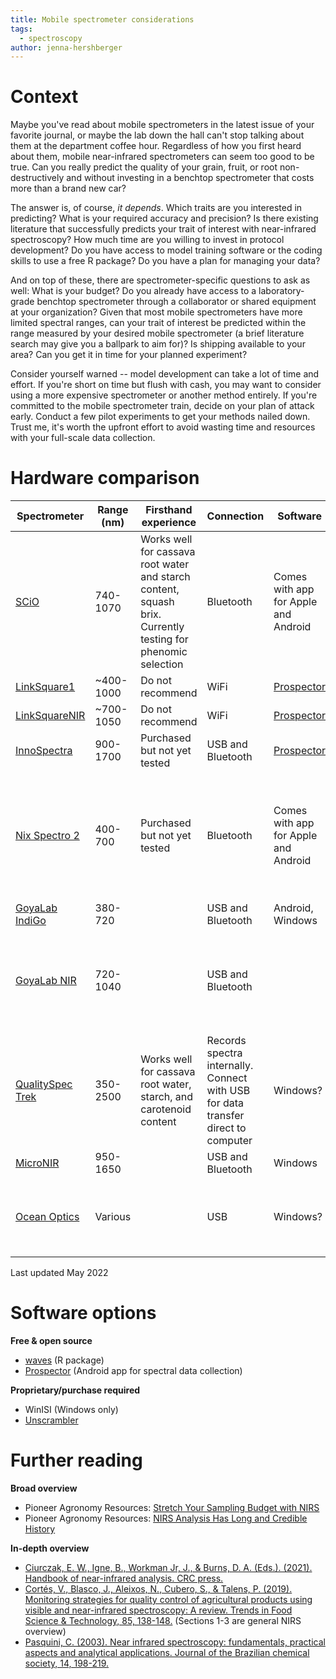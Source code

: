 ```yaml
---
title: Mobile spectrometer considerations
tags:
  - spectroscopy
author: jenna-hershberger 
---
```


# <i class="fas fa-seedling"></i> Context
Maybe you've read about mobile spectrometers in the latest issue of your favorite journal, or maybe the lab down the hall can't stop talking about them at the department coffee hour. Regardless of how you first heard about them, mobile near-infrared spectrometers can seem too good to be true. Can you really predict the quality of your grain, fruit, or root non-destructively and without investing in a benchtop spectrometer that costs more than a brand new car?

The answer is, of course, *it depends*. Which traits are you interested in predicting? What is your required accuracy and precision? Is there existing literature that successfully predicts your trait of interest with near-infrared spectroscopy? How much time are you willing to invest in protocol development? Do you have access to model training software or the coding skills to use a free R package? Do you have a plan for managing your data?

And on top of these, there are spectrometer-specific questions to ask as well: What is your budget? Do you already have access to a laboratory-grade benchtop spectrometer through a collaborator or shared equipment at your organization? Given that most mobile spectrometers have more limited spectral ranges, can your trait of interest be predicted within the range measured by your desired mobile spectrometer (a brief literature search may give you a ballpark to aim for)? Is shipping available to your area? Can you get it in time for your planned experiment?

Consider yourself warned -- model development can take a lot of time and effort. If you're short on time but flush with cash, you may want to consider using a more expensive spectrometer or another method entirely. If you're committed to the mobile spectrometer train, decide on your plan of attack early. Conduct a few pilot experiments to get your methods nailed down. Trust me, it's worth the upfront effort to avoid wasting time and resources with your full-scale data collection.

# <i class="fas fa-camera"></i> Hardware comparison

| Spectrometer                                                                                                                                        | Range (nm) | Firsthand experience                                                                                        | Connection                                                                        | Software                                                                                            |  Approximate price                                                | Other considerations                                                                                                                  |
| --------------------------------------------------------------------------------------------------------------------------------------------------- | ---------- | ----------------------------------------------------------------------------------------------------------- | --------------------------------------------------------------------------------- | --------------------------------------------------------------------------------------------------- | -------------------------------------------------------------------------------- | ------------------------------------------------------------------------------------------------------------------------------------- |
| [SCiO](https://shop.consumerphysics.com/)                                                                                                           | 740-1070   | Works well for cassava root water and starch content, squash brix. Currently testing for phenomic selection | Bluetooth                                                                         | Comes with app for Apple and Android                                                                |  $   2,000.00                                                                    | Requires license for access to raw spectra. Comes with one year license, but $3k/yr after that                                        |
| [LinkSquare1](applewebdata://1CC14E71-4508-4695-8155-74F1585839D8/linksquare.io)                                                                    | ~400-1000  | Do not recommend                                                                                            | WiFi                                                                              | [Prospector](https://play.google.com/store/apps/details?id=org.phenoapps.prospector&hl=en_US&gl=US) |  $      550.00                                                                   |                                                                                                                                       |
| [LinkSquareNIR](applewebdata://1CC14E71-4508-4695-8155-74F1585839D8/linksquare.io)                                                                  | ~700-1050  | Do not recommend                                                                                            | WiFi                                                                              | [Prospector](https://play.google.com/store/apps/details?id=org.phenoapps.prospector&hl=en_US&gl=US) |  $      650.00                                                                   |                                                                                                                                       |
| [InnoSpectra](http://www.inno-spectra.com/en/product)                                                                                               | 900-1700   | Purchased but not yet tested                                                                                | USB and Bluetooth                                                                 | [Prospector](https://play.google.com/store/apps/details?id=org.phenoapps.prospector&hl=en_US&gl=US)                                                                                         |  $   2,000.00                                                                    | [Also marketed as TellSpec](https://tellspec.com/)                                                                                    |
| [Nix Spectro 2](https://www.nixsensor.com/nix-spectro-2/)                                                                                           | 400-700    | Purchased but not yet tested                                                                                | Bluetooth                                                                         | Comes with app for Apple and Android                                                                |  $   1,300.00                                                                    | Not sure if you can export raw data, but could reach out to company to find out. We may explore adding it to Prospector in the future |
| [GoyaLab IndiGo](https://www.goyalab.com/product-category/uv-vis-spectrometer-spectrophotometer/)                                                   | 380-720    |                                                                                                             | USB and Bluetooth                                                                 | Android, Windows                                                                                    | May add to [Prospector](https://play.google.com/store/apps/details?id=org.phenoapps.prospector&hl=en_US&gl=US)                                                            |
| [GoyaLab NIR](https://www.goyalab.com/product-category/near-infrared-spectrometer/)                                                                 | 720-1040   |                                                                                                             | USB and Bluetooth                                                                 |                                                                                                     | May add to [Prospector](https://play.google.com/store/apps/details?id=org.phenoapps.prospector&hl=en_US&gl=US). Company is working on one with a larger range: 950-1650nm |
| [QualitySpec Trek](https://www.malvernpanalytical.com/en/products/product-range/asd-range/qualityspec-range/qualityspec-trek-portable-spectrometer) | 350-2500   | Works well for cassava root water, starch, and carotenoid content                                           | Records spectra internally. Connect with USB for data transfer direct to computer | Windows?                                                                                            |  $ 50,000.00                                                                     | Can't input sample names so matching can be a pain                                                                                    |
| [MicroNIR](https://www.viavisolutions.com/en-us/osp/products/micronir-onsite-w#technical)                                                           | 950-1650   |                                                                                                             | USB and Bluetooth                                                                 | Windows                                                                                             |  $ 20,000.00                                                                     |                                                                                                                                       |
| [Ocean Optics](https://www.oceaninsight.com/products/spectrometers/)                                                                                | Various    |                                                                                                             | USB                                                                               | Windows?                                                                                            |  $   2,000.00                                                                    | Requires fiber optic cable. Not marketed to consumers so may be less user friendly?                                                   |

Last updated May 2022

# <i class="fas fa-laptop-code"></i> Software options
**Free & open source**
- [waves](https://CRAN.R-project.org/package=waves) (R package)
- [Prospector](https://play.google.com/store/apps/details?id=org.phenoapps.prospector&hl=en_US&gl=US) (Android app for spectral data collection)

**Proprietary/purchase required**
- WinISI (Windows only)
- [Unscrambler](https://www.aspentech.com/en/products/msc/aspen-unscrambler)

# <i class="fas fa-book-open"></i> Further reading

**Broad overview**
- Pioneer Agronomy Resources: [Stretch Your Sampling Budget with NIRS](https://www.pioneer.com/us/agronomy/stretchbudgetNIRS.html)
- Pioneer Agronomy Resources: [NIRS Analysis Has Long and Credible History](https://www.pioneer.com/us/agronomy/nirs.html)

**In-depth overview**
- [Ciurczak, E. W., Igne, B., Workman Jr, J., & Burns, D. A. (Eds.). (2021). Handbook of near-infrared analysis. CRC press.](https://www.routledge.com/Handbook-of-Near-Infrared-Analysis/Ciurczak-Igne-Workman-Jr-Burns/p/book/9781138576483)
- [Cortés, V., Blasco, J., Aleixos, N., Cubero, S., & Talens, P. (2019). Monitoring strategies for quality control of agricultural products using visible and near-infrared spectroscopy: A review. Trends in Food Science & Technology, 85, 138-148.](https://doi.org/10.1016/j.tifs.2019.01.015) (Sections 1-3 are general NIRS overview)
- [Pasquini, C. (2003). Near infrared spectroscopy: fundamentals, practical aspects and analytical applications. Journal of the Brazilian chemical society, 14, 198-219.](https://doi.org/10.1590/S0103-50532003000200006)
